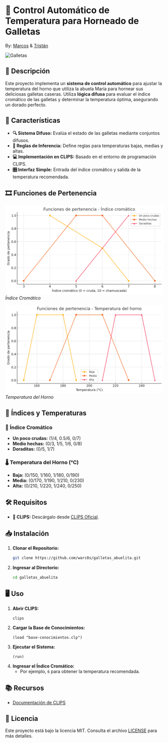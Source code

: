 # 🍪 Control Automático de Temperatura para Horneado de Galletas

By: [Marcos](https://github.com/warc0s) & [Tristán](https://github.com/tristandelrosal)

![Galletas](https://s1.elespanol.com/2023/04/09/cocinillas/recetas/postres/754934523_232288663_1024x576.jpg)

## 📝 Descripción

Este proyecto implementa un **sistema de control automático** para ajustar la temperatura del horno que utiliza la abuela María para hornear sus deliciosas galletas caseras. Utiliza **lógica difusa** para evaluar el índice cromático de las galletas y determinar la temperatura óptima, asegurando un dorado perfecto.

## 🚀 Características

- **🔍 Sistema Difuso:** Evalúa el estado de las galletas mediante conjuntos difusos.
- **📜 Reglas de Inferencia:** Define reglas para temperaturas bajas, medias y altas.
- **💻 Implementación en CLIPS:** Basado en el entorno de programación CLIPS.
- **🎛️ Interfaz Simple:** Entrada del índice cromático y salida de la temperatura recomendada.

## 🎞️ Funciones de Pertenencia

![Índice Cromático](https://github.com/warc0s/galletas_abuelita/blob/main/images/Indice_Cromatico.png?raw=true)  
*Índice Cromático*

![Temperatura del Horno](https://github.com/warc0s/galletas_abuelita/blob/main/images/Temperatura_Horno.png?raw=true)  
*Temperatura del Horno*

## 🎨 Índices y Temperaturas

### 🌈 Índice Cromático
- **Un poco crudas:** (1/4, 0.5/6, 0/7)
- **Medio hechas:** (0/3, 1/5, 1/6, 0/8)
- **Doraditas:** (0/5, 1/7)

### 🌡️ Temperatura del Horno (°C)
- **Baja:** (0/150, 1/160, 1/180, 0/190)
- **Media:** (0/170, 1/190, 1/210, 0/230)
- **Alta:** (0/210, 1/220, 1/240, 0/250)

## 🛠️ Requisitos

- **🔧 CLIPS:** Descárgalo desde [CLIPS Oficial](http://www.clipsrules.net/).

## 📥 Instalación

1. **Clonar el Repositorio:**
   ```bash
   git clone https://github.com/warc0s/galletas_abuelita.git
   ```
2. **Ingresar al Directorio:**
   ```bash
   cd galletas_abuelita
   ```

## 🖥️ Uso

1. **Abrir CLIPS:**
   ```bash
   clips
   ```
2. **Cargar la Base de Conocimientos:**
   ```clips
   (load "base-conocimientos.clp")
   ```
3. **Ejecutar el Sistema:**
   ```clips
   (run)
   ```
4. **Ingresar el Índice Cromático:**
   - Por ejemplo, `6` para obtener la temperatura recomendada.

## 📚 Recursos

- [Documentación de CLIPS](http://www.clipsrules.net/documentation.html)
## 📝 Licencia

Este proyecto está bajo la licencia MIT. Consulta el archivo [LICENSE](LICENSE) para más detalles.

